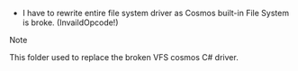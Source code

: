 * I have to rewrite entire file system driver as Cosmos built-in File System is broke. (InvaildOpcode!)

> [!NOTE]
> This folder used to replace the broken VFS cosmos C# driver.